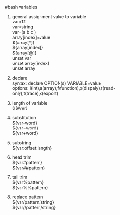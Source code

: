 #bash variables
1. general assignment value to variable  
var=12  
var=string  
var=(a b c )  
array[index]=value  
${array[*]}  
${array[index]}  
${array[@]}  
unset var  
unset array[index]  
unset array  

2. declare  
syntax: declare OPTION(s) VARIABLE=value  
options: i(int),a(array),f(function),p(dispaly),r(read-only),t(trace),x(export)

3. length of variable  
${#var}  

4. substitution  
${var-word}  
${var=word}  
${var+word}  

5. substring  
${var:offset:length}  

6. head trim  
${var#pattern}  
${var##pattern}  

7. tail trim  
${var%pattern}  
${var%%pattern}  

8. replace pattern  
${var/pattern/string}  
${var//pattern/string}
